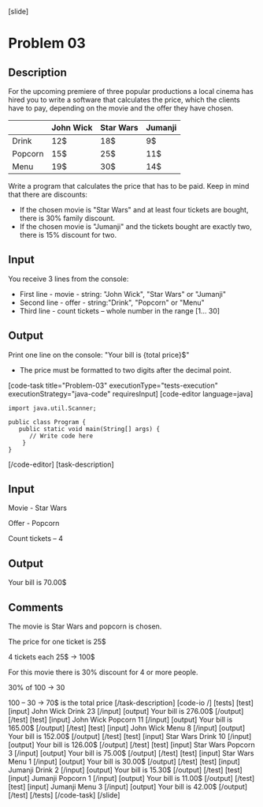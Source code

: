 [slide]
# Problem 03
## Description
For the upcoming premiere of three popular productions a local cinema has hired you to write a software that calculates the price, which the clients have to pay, depending on the movie and the offer they have chosen.

|   | John Wick | Star Wars | Jumanji |
|---|---|---|---|
| Drink | 12$ | 18$ | 9$ |
| Popcorn | 15$ | 25$ | 11$ |
| Menu | 19$ | 30$ | 14$ |

Write a program that calculates the price that has to be paid. Keep in mind that there are discounts:
- If the chosen movie is "Star Wars" and at least four tickets are bought, there is 30% family discount.
- If the chosen movie is "Jumanji" and the tickets bought are exactly two, there is 15% discount for two.

## Input
You receive 3 lines from the console:
- First line - movie - string: "John Wick", "Star Wars" or "Jumanji"
- Second line - offer - string:"Drink", "Popcorn" or "Menu"
- Third line - count tickets – whole number in the range [1… 30]

## Output
Print one line on the console: "Your bill is \{total price\}$"
 * The price must be formatted to two digits after the decimal point.

[code-task title="Problem-03" executionType="tests-execution" executionStrategy="java-code" requiresInput]
[code-editor language=java]
```
import java.util.Scanner;

public class Program {
   public static void main(String[] args) {
      // Write code here
    }
}
```
[/code-editor]
[task-description]
## Input
Movie - Star Wars

Offer - Popcorn

Count tickets – 4

## Output
Your bill is 70.00$

## Comments
The movie is Star Wars and popcorn is chosen.

The price for one ticket is 25$

4 tickets each 25$ -> 100$

For this movie there is 30% discount for 4 or more people. 

30% of 100 -> 30 

100 – 30 -> 70$ is the total price
[/task-description]
[code-io /]
[tests]
[test]
[input]
John Wick
Drink
23
[/input]
[output]
Your bill is 276.00$
[/output]
[/test]
[test]
[input]
John Wick
Popcorn
11
[/input]
[output]
Your bill is 165.00$
[/output]
[/test]
[test]
[input]
John Wick
Menu
8
[/input]
[output]
Your bill is 152.00$
[/output]
[/test]
[test]
[input]
Star Wars
Drink
10
[/input]
[output]
Your bill is 126.00$
[/output]
[/test]
[test]
[input]
Star Wars
Popcorn
3
[/input]
[output]
Your bill is 75.00$
[/output]
[/test]
[test]
[input]
Star Wars
Menu
1
[/input]
[output]
Your bill is 30.00$
[/output]
[/test]
[test]
[input]
Jumanji
Drink
2
[/input]
[output]
Your bill is 15.30$
[/output]
[/test]
[test]
[input]
Jumanji
Popcorn
1
[/input]
[output]
Your bill is 11.00$
[/output]
[/test]
[test]
[input]
Jumanji
Menu
3
[/input]
[output]
Your bill is 42.00$
[/output]
[/test]
[/tests]
[/code-task]
[/slide]